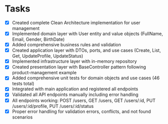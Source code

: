 # Tasks

- [x] Created complete Clean Architecture implementation for user management
- [x] Implemented domain layer with User entity and value objects (FullName, Email, Gender, BirthDate)
- [x] Added comprehensive business rules and validation
- [x] Created application layer with DTOs, ports, and use cases (Create, List, Get, UpdateProfile, UpdateStatus)
- [x] Implemented infrastructure layer with in-memory repository
- [x] Created presentation layer with BaseController pattern following product-management example
- [x] Added comprehensive unit tests for domain objects and use cases (46 tests total)
- [x] Integrated with main application and registered all endpoints
- [x] Validated all API endpoints manually including error handling
- [x] All endpoints working: POST /users, GET /users, GET /users/:id, PUT /users/:id/profile, PUT /users/:id/status
- [x] Proper error handling for validation errors, conflicts, and not found scenarios